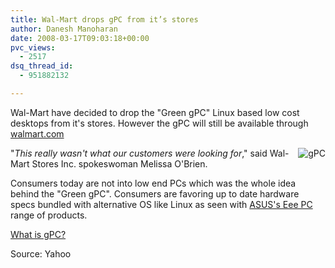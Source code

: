```yaml
---
title: Wal-Mart drops gPC from it’s stores
author: Danesh Manoharan
date: 2008-03-17T09:03:18+00:00
pvc_views:
  - 2517
dsq_thread_id:
  - 951882132

---
```

Wal-Mart have decided to drop the "Green gPC" Linux based low cost desktops from it's stores. However the gPC will still be available through [walmart.com][1]

<img src="/wp-content/uploads/2008/03/01computer190.jpg" alt="gPC" align="right" /> 

"_This really wasn't what our customers were looking for_," said Wal-Mart Stores Inc. spokeswoman Melissa O'Brien.

Consumers today are not into low end PCs which was the whole idea behind the "Green gPC". Consumers are favoring up to date hardware specs bundled with alternative OS like Linux as seen with [ASUS's Eee PC][2] range of products.

[What is gPC?][3] 

Source: Yahoo

 [1]: http://www.walmart.com/catalog/product.do?product_id=8304655
 [2]: http://event.asus.com/eeepc/microsites/en/index.htm
 [3]: http://www.thinkgos.com/
